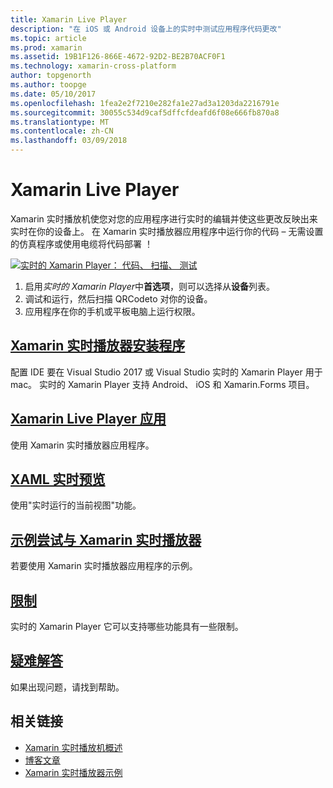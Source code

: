 ```yaml
---
title: Xamarin Live Player
description: "在 iOS 或 Android 设备上的实时中测试应用程序代码更改"
ms.topic: article
ms.prod: xamarin
ms.assetid: 19B1F126-866E-4672-92D2-BE2B70ACF0F1
ms.technology: xamarin-cross-platform
author: topgenorth
ms.author: toopge
ms.date: 05/10/2017
ms.openlocfilehash: 1fea2e2f7210e282fa1e27ad3a1203da2216791e
ms.sourcegitcommit: 30055c534d9caf5dffcfdeafd6f08e666fb870a8
ms.translationtype: MT
ms.contentlocale: zh-CN
ms.lasthandoff: 03/09/2018
---
```

# <a name="xamarin-live-player"></a>Xamarin Live Player

Xamarin 实时播放机使您对您的应用程序进行实时的编辑并使这些更改反映出来实时在你的设备上。 在 Xamarin 实时播放器应用程序中运行你的代码 – 无需设置的仿真程序或使用电缆将代码部署 ！

[![实时的 Xamarin Player： 代码、 扫描、 测试](images/xamarin-live.png)](images/xamarin-live-sml.png#lightbox)

1. 启用*实时的 Xamarin Player*中**首选项**，则可以选择从**设备**列表。
2. 调试和运行，然后扫描 QRCodeto 对你的设备。
3. 应用程序在你的手机或平板电脑上运行权限。

## <a name="xamarin-live-player-setupinstallmd"></a>[Xamarin 实时播放器安装程序](install.md)

配置 IDE 要在 Visual Studio 2017 或 Visual Studio 实时的 Xamarin Player 用于 mac。 实时的 Xamarin Player 支持 Android、 iOS 和 Xamarin.Forms 项目。

## <a name="xamarin-live-player-appplayermd"></a>[Xamarin Live Player 应用](player.md)

使用 Xamarin 实时播放器应用程序。

## <a name="xaml-live-previewinglive-viewmd"></a>[XAML 实时预览](live-view.md)

使用"实时运行的当前视图"功能。

## <a name="samples-to-try-with-xamarin-live-playersamplesmd"></a>[示例尝试与 Xamarin 实时播放器](samples.md)

若要使用 Xamarin 实时播放器应用程序的示例。

## <a name="limitationslimitationsmd"></a>[限制](limitations.md)

实时的 Xamarin Player 它可以支持哪些功能具有一些限制。

## <a name="troubleshootingtroubleshootingmd"></a>[疑难解答](troubleshooting.md)

如果出现问题，请找到帮助。


## <a name="related-links"></a>相关链接

- [Xamarin 实时播放机概述](https://xamarin.com/live)
- [博客文章](https://blog.xamarin.com/live-player/)
- [Xamarin 实时播放器示例](https://developer.xamarin.com/samples/xamarin-live-player/all/)
